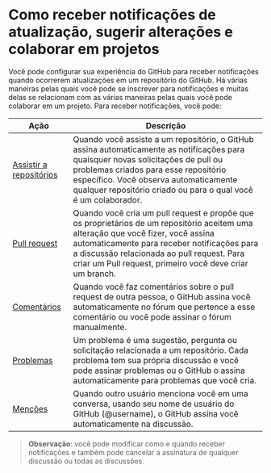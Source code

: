 # Como receber notificações de atualização, sugerir alterações e colaborar em projetos

Você pode configurar sua experiência do GitHub para receber notificações quando ocorrerem atualizações em um repositório do GitHub. Há várias maneiras pelas quais você pode se inscrever para notificações e muitas delas se relacionam com as várias maneiras pelas quais você pode colaborar em um projeto. Para receber notificações, você pode:

| Ação | Descrição |
| --- | --- |
| [Assistir a repositórios](watching/) | Quando você assiste a um repositório, o GitHub assina automaticamente as notificações para quaisquer novas solicitações de pull ou problemas criados para esse repositório específico. Você observa automaticamente qualquer repositório criado ou para o qual você é um colaborador. |
| [Pull request](pullrequest/) | Quando você cria um pull request e propõe que os proprietários de um repositório aceitem uma alteração que você fizer, você assina automaticamente para receber notificações para a discussão relacionada ao pull request. Para criar um Pull request, primeiro você deve criar um branch. |
| [Comentários](comment/) | Quando você faz comentários sobre o pull request de outra pessoa, o GitHub assina você automaticamente no fórum que pertence a esse comentário ou você pode assinar o fórum manualmente. |
| [Problemas](issue/) | Um problema é uma sugestão, pergunta ou solicitação relacionada a um repositório. Cada problema tem sua própria discussão e você pode assinar problemas ou o GitHub o assina automaticamente para problemas que você cria. |
| [Menções](mention/) | Quando outro usuário menciona você em uma conversa, usando seu nome de usuário do GitHub (@username), o GitHub assina você automaticamente na discussão. |

> **Observação**: você pode modificar como e quando receber notificações e também pode cancelar a assinatura de qualquer discussão ou todas as discussões.